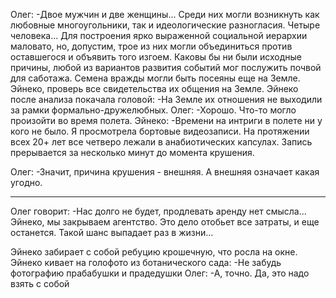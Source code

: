 Олег:
-Двое мужчин и две женщины... Среди них могли возникнуть как любовные многоугольники, так и идеологические разногласия. Четыре человека... Для построения ярко выраженной социальной иерархии маловато, но, допустим, трое из них могли объединиться против оставшегося и объявить того изгоем. Каковы бы ни были исходные причины, любой из вариантов развития событий мог послужить почвой для саботажа. Семена вражды могли быть посеяны еще на Земле. Эйнеко, проверь все свидетельства их общения на Земле.
Эйнеко после анализа покачала головой:
-На Земле их отношения не выходили за рамки формально-дружелюбных.
Олег:
-Хорошо. Что-то могло произойти во время полета.
Эйнеко:
-Времени на интриги в полете ни у кого не было. Я просмотрела бортовые видеозаписи. На протяжении всех 20+ лет все четверо лежали в анабиотических капсулах. Запись прерывается за несколько минут до момента крушения.

Олег:
-Значит, причина крушения - внешняя. А внешняя означает какая угодно.

---

Олег говорит:
-Нас долго не будет, продлевать аренду нет смысла... Эйнеко, мы закрываем агентство. Это дело отобьет все затраты, и еще останется. Такой шанс выпадает раз в жизни...

Эйнеко забирает с собой ребуцию крошечную, что росла на окне.
Эйнеко кивает на голофото из ботанического сада:
-Не забудь фотографию прабабушки и прадедушки
Олег:
-А, точно. Да, это надо взять с собой